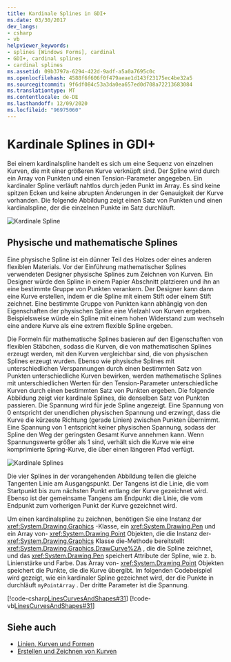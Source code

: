 ```yaml
---
title: Kardinale Splines in GDI+
ms.date: 03/30/2017
dev_langs:
- csharp
- vb
helpviewer_keywords:
- splines [Windows Forms], cardinal
- GDI+, cardinal splines
- cardinal splines
ms.assetid: 09b3797a-6294-422d-9adf-a5a0a7695c0c
ms.openlocfilehash: 4588f6f606f0f479aeae1d143f23175ec4be32a5
ms.sourcegitcommit: 9f6df084c53a3da0ea657ed0d708a72213683084
ms.translationtype: MT
ms.contentlocale: de-DE
ms.lasthandoff: 12/09/2020
ms.locfileid: "96975060"
---
```

# <a name="cardinal-splines-in-gdi"></a>Kardinale Splines in GDI+
Bei einem kardinalspline handelt es sich um eine Sequenz von einzelnen Kurven, die mit einer größeren Kurve verknüpft sind. Der Spline wird durch ein Array von Punkten und einen Tension-Parameter angegeben. Ein kardinaler Spline verläuft nahtlos durch jeden Punkt im Array. Es sind keine spitzen Ecken und keine abrupten Änderungen in der Genauigkeit der Kurve vorhanden. Die folgende Abbildung zeigt einen Satz von Punkten und einen kardinalspline, der die einzelnen Punkte im Satz durchläuft.  
  
 ![Kardinale Spline](./media/aboutgdip02-art09.gif "Aboutgdip02_art09")  
  
## <a name="physical-and-mathematical-splines"></a>Physische und mathematische Splines  
 Eine physische Spline ist ein dünner Teil des Holzes oder eines anderen flexiblen Materials. Vor der Einführung mathematischer Splines verwendeten Designer physische Splines zum Zeichnen von Kurven. Ein Designer würde den Spline in einem Papier Abschnitt platzieren und ihn an eine bestimmte Gruppe von Punkten verankern. Der Designer kann dann eine Kurve erstellen, indem er die Spline mit einem Stift oder einem Stift zeichnet. Eine bestimmte Gruppe von Punkten kann abhängig von den Eigenschaften der physischen Spline eine Vielzahl von Kurven ergeben. Beispielsweise würde ein Spline mit einem hohen Widerstand zum wechseln eine andere Kurve als eine extrem flexible Spline ergeben.  
  
 Die Formeln für mathematische Splines basieren auf den Eigenschaften von flexiblen Stäbchen, sodass die Kurven, die von mathematischen Splines erzeugt werden, mit den Kurven vergleichbar sind, die von physischen Splines erzeugt wurden. Ebenso wie physische Splines mit unterschiedlichen Verspannungen durch einen bestimmten Satz von Punkten unterschiedliche Kurven bewirken, werden mathematische Splines mit unterschiedlichen Werten für den Tension-Parameter unterschiedliche Kurven durch einen bestimmten Satz von Punkten ergeben. Die folgende Abbildung zeigt vier kardinale Splines, die denselben Satz von Punkten passieren. Die Spannung wird für jede Spline angezeigt. Eine Spannung von 0 entspricht der unendlichen physischen Spannung und erzwingt, dass die Kurve die kürzeste Richtung (gerade Linien) zwischen Punkten übernimmt. Eine Spannung von 1 entspricht keiner physischen Spannung, sodass der Spline den Weg der geringsten Gesamt Kurve annehmen kann. Wenn Spannungswerte größer als 1 sind, verhält sich die Kurve wie eine komprimierte Spring-Kurve, die über einen längeren Pfad verfügt.  
  
 ![Kardinale Splines](./media/aboutgdip02-art10.gif "Aboutgdip02_art10")  
  
 Die vier Splines in der vorangehenden Abbildung teilen die gleiche Tangenten Linie am Ausgangspunkt. Der Tangens ist die Linie, die vom Startpunkt bis zum nächsten Punkt entlang der Kurve gezeichnet wird. Ebenso ist der gemeinsame Tangens am Endpunkt die Linie, die vom Endpunkt zum vorherigen Punkt der Kurve gezeichnet wird.  
  
 Um einen kardinalspline zu zeichnen, benötigen Sie eine Instanz der <xref:System.Drawing.Graphics> -Klasse, ein <xref:System.Drawing.Pen> und ein Array von- <xref:System.Drawing.Point> Objekten, die die Instanz der- <xref:System.Drawing.Graphics> Klasse die-Methode bereitstellt <xref:System.Drawing.Graphics.DrawCurve%2A> , die die Spline zeichnet, und das <xref:System.Drawing.Pen> speichert Attribute der Spline, wie z. b. Linienstärke und Farbe. Das Array von- <xref:System.Drawing.Point> Objekten speichert die Punkte, die die Kurve übergibt. Im folgenden Codebeispiel wird gezeigt, wie ein kardinaler Spline gezeichnet wird, der die Punkte in durchläuft `myPointArray` . Der dritte Parameter ist die Spannung.  
  
 [!code-csharp[LinesCurvesAndShapes#31](~/samples/snippets/csharp/VS_Snippets_Winforms/LinesCurvesAndShapes/CS/Class1.cs#31)]
 [!code-vb[LinesCurvesAndShapes#31](~/samples/snippets/visualbasic/VS_Snippets_Winforms/LinesCurvesAndShapes/VB/Class1.vb#31)]  
  
## <a name="see-also"></a>Siehe auch

- [Linien, Kurven und Formen](lines-curves-and-shapes.md)
- [Erstellen und Zeichnen von Kurven](constructing-and-drawing-curves.md)
